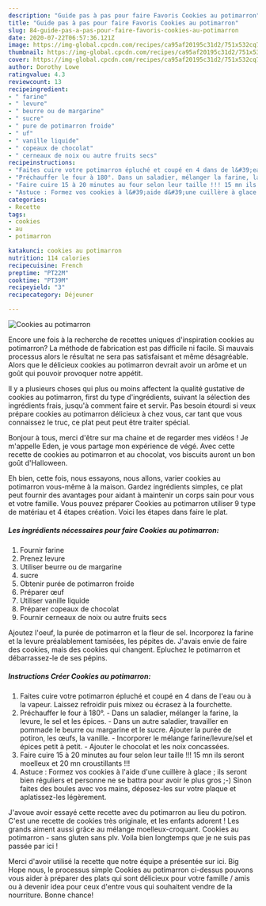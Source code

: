 ```yaml
---
description: "Guide pas à pas pour faire Favoris Cookies au potimarron"
title: "Guide pas à pas pour faire Favoris Cookies au potimarron"
slug: 84-guide-pas-a-pas-pour-faire-favoris-cookies-au-potimarron
date: 2020-07-22T06:57:36.121Z
image: https://img-global.cpcdn.com/recipes/ca95af20195c31d2/751x532cq70/cookies-au-potimarron-photo-principale-de-la-recette.jpg
thumbnail: https://img-global.cpcdn.com/recipes/ca95af20195c31d2/751x532cq70/cookies-au-potimarron-photo-principale-de-la-recette.jpg
cover: https://img-global.cpcdn.com/recipes/ca95af20195c31d2/751x532cq70/cookies-au-potimarron-photo-principale-de-la-recette.jpg
author: Dorothy Lowe
ratingvalue: 4.3
reviewcount: 13
recipeingredient:
- " farine"
- " levure"
- " beurre ou de margarine"
- " sucre"
- " pure de potimarron froide"
- " uf"
- " vanille liquide"
- " copeaux de chocolat"
- " cerneaux de noix ou autre fruits secs"
recipeinstructions:
- "Faites cuire votre potimarron épluché et coupé en 4 dans de l&#39;eau ou à la vapeur. Laissez refroidir puis mixez ou écrasez à la fourchette."
- "Préchauffer le four à 180°. Dans un saladier, mélanger la farine, la levure, le sel et les épices.  Dans un autre saladier, travailler en pommade le beurre ou margarine et le sucre. Ajouter la purée de potiron, les œufs, la vanille. Incorporer le mélange farine/levure/sel et épices petit à petit. Ajouter le chocolat et les noix concassées."
- "Faire cuire 15 à 20 minutes au four selon leur taille !!! 15 mn ils seront moelleux et 20 mn croustillants !!!"
- "Astuce : Formez vos cookies à l&#39;aide d&#39;une cuillère à glace ; ils seront bien réguliers et personne ne se battra pour avoir le plus gros ;-) Sinon faites des boules avec vos mains, déposez-les sur votre plaque et aplatissez-les légèrement."
categories:
- Recette
tags:
- cookies
- au
- potimarron

katakunci: cookies au potimarron 
nutrition: 114 calories
recipecuisine: French
preptime: "PT22M"
cooktime: "PT39M"
recipeyield: "3"
recipecategory: Déjeuner

---
```



![Cookies au potimarron](https://img-global.cpcdn.com/recipes/ca95af20195c31d2/751x532cq70/cookies-au-potimarron-photo-principale-de-la-recette.jpg)

Encore une fois à la recherche de recettes uniques d'inspiration cookies au potimarron? La méthode de fabrication est pas difficile ni facile. Si mauvais processus alors le résultat ne sera pas satisfaisant et même désagréable. Alors que le délicieux cookies au potimarron devrait avoir un arôme et un goût qui pouvoir provoquer notre appétit.

Il y a plusieurs choses qui plus ou moins affectent la qualité gustative de cookies au potimarron, first du type d'ingrédients, suivant la sélection des ingrédients frais, jusqu'à comment faire et servir. Pas besoin étourdi si veux prépare cookies au potimarron délicieux à chez vous, car tant que vous connaissez le truc, ce plat peut peut être traiter spécial.

Bonjour à tous, merci d&#39;être sur ma chaine et de regarder mes vidéos ! Je m&#39;appelle Eden, je vous partage mon expérience de végé. Avec cette recette de cookies au potimarron et au chocolat, vos biscuits auront un bon goût d&#39;Halloween.


Eh bien, cette fois, nous essayons, nous allons, varier cookies au potimarron vous-même à la maison. Gardez ingrédients simples, ce plat peut fournir des avantages pour aidant à maintenir un corps sain pour vous et votre famille. Vous pouvez préparer Cookies au potimarron utiliser 9 type de matériau et 4 étapes création. Voici les étapes dans faire le plat.

<!--inarticleads1-->

##### Les ingrédients nécessaires pour faire Cookies au potimarron:

1. Fournir  farine
1. Prenez  levure
1. Utiliser  beurre ou de margarine
1.   sucre
1. Obtenir  purée de potimarron froide
1. Préparer  œuf
1. Utiliser  vanille liquide
1. Préparer  copeaux de chocolat
1. Fournir  cerneaux de noix ou autre fruits secs


Ajoutez l&#39;oeuf, la purée de potimarron et la fleur de sel. Incorporez la farine et la levure préalablement tamisées, les pépites de. J&#39;avais envie de faire des cookies, mais des cookies qui changent. Epluchez le potimarron et débarrassez-le de ses pépins. 

<!--inarticleads2-->

##### Instructions Créer Cookies au potimarron:

1. Faites cuire votre potimarron épluché et coupé en 4 dans de l&#39;eau ou à la vapeur. Laissez refroidir puis mixez ou écrasez à la fourchette.
1. Préchauffer le four à 180°. - Dans un saladier, mélanger la farine, la levure, le sel et les épices.  - Dans un autre saladier, travailler en pommade le beurre ou margarine et le sucre. Ajouter la purée de potiron, les œufs, la vanille. - Incorporer le mélange farine/levure/sel et épices petit à petit. - Ajouter le chocolat et les noix concassées.
1. Faire cuire 15 à 20 minutes au four selon leur taille !!! 15 mn ils seront moelleux et 20 mn croustillants !!!
1. Astuce : Formez vos cookies à l&#39;aide d&#39;une cuillère à glace ; ils seront bien réguliers et personne ne se battra pour avoir le plus gros ;-) Sinon faites des boules avec vos mains, déposez-les sur votre plaque et aplatissez-les légèrement.


J&#39;avoue avoir essayé cette recette avec du potimarron au lieu du potiron. C&#39;est une recette de cookies très originale, et les enfants adorent ! Les grands aiment aussi grâce au mélange moelleux-croquant. Cookies au potimarron - sans gluten sans plv. Voila bien longtemps que je ne suis pas passée par ici ! 


Merci d'avoir utilisé la recette que notre équipe a présentée sur ici. Big Hope nous, le processus simple Cookies au potimarron ci-dessus pouvons vous aider à préparer des plats qui sont délicieux pour votre famille / amis ou à devenir idea pour ceux d'entre vous qui souhaitent vendre de la nourriture. Bonne chance!
